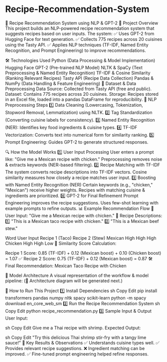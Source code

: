 # Recipe-Recommendation-System

🚀 Recipe Recommendation System using NLP & GPT-2
📌 Project Overview
This project builds an NLP-powered recipe recommendation system that suggests recipes based on user inputs. The system:
✅ Uses GPT-2 from Hugging Face for text generation.
✅ Collects 775 recipes across 20 cuisines using the Tasty API.
✅ Applies NLP techniques (TF-IDF, Named Entity Recognition, and Prompt Engineering) to improve recommendations.

🛠️ Technologies Used
Python (Data Processing & Model Implementation)
Hugging Face GPT-2 (Pre-trained NLP Model)
NLTK & SpaCy (Text Preprocessing & Named Entity Recognition)
TF-IDF & Cosine Similarity (Ranking Relevant Recipes)
Tasty API (Recipe Data Collection)
Pandas & NumPy (Data Handling & Feature Engineering)
📂 Dataset & Data Preprocessing
Data Source: Collected from Tasty API (free and public).
Dataset: Contains 775 recipes across 20 cuisines.
Storage: Recipes stored in an Excel file, loaded into a pandas DataFrame for reproducibility.
🔹 NLP Preprocessing Steps
1️⃣ Data Cleaning (Lowercasing, Tokenization, Stopword Removal, Lemmatization) using NLTK.
2️⃣ Tag Standardization (Converting cuisine labels for consistency).
3️⃣ Named Entity Recognition (NER): Identifies key food ingredients & cuisine types.
4️⃣ TF-IDF Vectorization: Converts text into numerical form for similarity ranking.
5️⃣ Prompt Engineering: Guides GPT-2 to generate structured responses.

🔍 How the Model Works
1️⃣ User Input Processing
User enters a prompt like:
"Give me a Mexican recipe with chicken."
Preprocessing removes noise & extracts keywords (NER-based filtering).
2️⃣ Recipe Matching with TF-IDF
The system converts recipe descriptions into TF-IDF vectors.
Cosine similarity measures how closely a recipe matches user input.
3️⃣ Boosting with Named Entity Recognition (NER)
Certain keywords (e.g., "chicken," "Mexican") receive higher weights.
Recipes with matching cuisine & ingredients are prioritized.
4️⃣ GPT-2 for Final Refinement
Prompt Engineering improves the recipe suggestions.
Uses few-shot learning with example prompts to refine outputs.
📊 Example Recommendation Flow
🔹 User Input: "Give me a Mexican recipe with chicken."
🔹 Recipe Descriptions:
1️⃣ "This is a Mexican taco recipe with chicken."
2️⃣ "This is a Mexican beef stew."

Word	User Input	Recipe 1 (Taco)	Recipe 2 (Stew)
Mexican	High	High	High
Chicken	High	High	Low
🔹 Similarity Score Calculation:

Recipe 1 Score: 0.85 (TF-IDF) + 0.12 (Mexican boost) + 0.10 (Chicken boost) = 1.07 ✅
Recipe 2 Score: 0.75 (TF-IDF) + 0.12 (Mexican boost) = 0.87
🛠️ Final Recommendation: Mexican Taco Recipe with Chicken

📌 Model Architecture
A visual representation of the workflow & model pipeline:
(🔽 Architecture diagram will be generated next.)

📌 How to Run This Project
1️⃣ Install Dependencies
sh
Copy
Edit
pip install transformers pandas numpy nltk spacy scikit-learn
python -m spacy download en_core_web_sm
2️⃣ Run the Recipe Recommendation System
sh
Copy
Edit
python recipe_recommendation.py
3️⃣ Sample Input & Output
User Input:

sh
Copy
Edit
Give me a Thai recipe with shrimp.
Expected Output:

sh
Copy
Edit
"Try this delicious Thai shrimp stir-fry with a tangy lime sauce!"
🎯 Key Results & Observations
✅ Understands cuisine types well.
✅ Provides relevant recipe suggestions.
❌ Ingredient matching can be improved.
✅ Fine-tuned prompt engineering helped refine responses.

